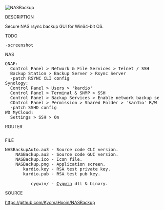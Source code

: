 
![NASBackup](https://github.com/KyomaHooin/NASBackup/raw/master/NASBackup.png "screenshot")

DESCRIPTION

Secure NAS rsync backup GUI for Win64-bit OS.

TODO

<pre>
-screenshot
</pre>

NAS

<pre>
QNAP:
  Control Panel > Network & File Services > Telnet / SSH
  Backup Station > Backup Server > Rsync Server
  -patch RSYNC CLI config
Synology:
  Control Panel > Users > 'kardio'
  Control Panel > Terminal & SNMP > SSH
  Control Panel > Backup Services > Enable network backup service / no speed limit
  COntrol Panel > Permission > Shared Folder > 'kardio' R/W
  -patch SSHD config
WD MyCloud:
  Settings > SSH > On
</pre>

ROUTER

<pre>
</pre>

FILE
<pre>
NASBackupAuto.au3 - Source code CLI version.
    NASBackup.au3 - Source code GUI version.
    NASBackup.ico - Icon file.
    NASBackup.png - Application screen.
       kardio.key - RSA test private key.
       kardio.pub - RSA test pub key.

          cygwin/ - <a href="https://cygwin.com">Cygwin</a> dll & binary.
</pre>
SOURCE

https://github.com/KyomaHooin/NASBackup

